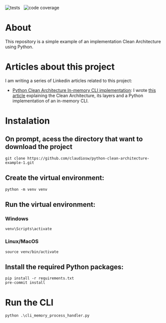 ![tests](https://github.com/claudiosw/python-clean-architecture-example/workflows/pytesting/badge.svg) &nbsp; ![code coverage](https://raw.githubusercontent.com/claudiosw/python-clean-architecture-example/coverage-badge/coverage.svg?raw=true)

# About
This repository is a simple example of an implementation Clean Architecture using Python.

# Articles about this project

I am writing a series of Linkedin articles related to this project:

* [Python Clean Architecture In-memory CLI implementation](https://www.linkedin.com/pulse/implementation-clean-architecture-python-part-1-cli-watanabe/):
  I wrote [this article](https://www.linkedin.com/pulse/implementation-clean-architecture-python-part-1-cli-watanabe/)
  explaining the Clean Architecture, its layers and a Python implementation of an in-memory CLI.

# Instalation

## On prompt, acess the directory that want to download the project
```
git clone https://github.com/claudiosw/python-clean-architecture-example-1.git
```

## Create the virtual environment:
```
python -m venv venv

```

## Run the virtual environment:
### Windows
```
venv\Scripts\activate

```
### Linux/MacOS
```
source venv/bin/activate
```

## Install the required Python packages:
```
pip install -r requirements.txt
pre-commit install
```

# Run the CLI

```
python .\cli_memory_process_handler.py
```